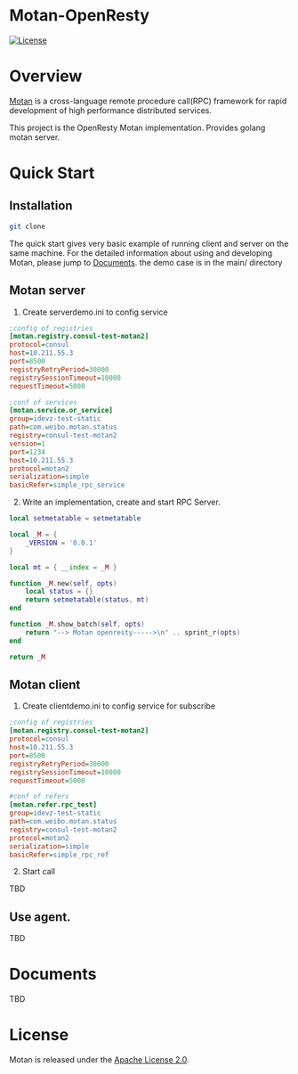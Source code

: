 # Motan-OpenResty
[![License](https://img.shields.io/badge/License-Apache%202.0-blue.svg)](https://github.com/weibocom/motan/blob/master/LICENSE)

# Overview
[Motan][motan] is a cross-language remote procedure call(RPC) framework for rapid development of high performance distributed services.

This project is the OpenResty Motan implementation. Provides golang motan server. 

# Quick Start

## Installation

```sh
git clone
```

The quick start gives very basic example of running client and server on the same machine. For the detailed information about using and developing Motan, please jump to [Documents](#documents).
the demo case is in the main/ directory

## Motan server

1. Create serverdemo.ini to config service

```ini
;config of registries
[motan.registry.consul-test-motan2]
protocol=consul
host=10.211.55.3
port=8500
registryRetryPeriod=30000
registrySessionTimeout=10000
requestTimeout=5000

;conf of services
[motan.service.or_service]
group=idevz-test-static
path=com.weibo.motan.status
registry=consul-test-motan2
version=1
port=1234
host=10.211.55.3
protocol=motan2
serialization=simple
basicRefer=simple_rpc_service
```

2. Write an implementation, create and start RPC Server.

```lua
local setmetatable = setmetatable

local _M = {
    _VERSION = '0.0.1'
}

local mt = { __index = _M }

function _M.new(self, opts)
    local status = {}
    return setmetatable(status, mt)
end

function _M.show_batch(self, opts)
	return "--> Motan openresty----->\n" .. sprint_r(opts)
end

return _M
```

## Motan client

1. Create clientdemo.ini to config service for subscribe

```ini
;config of registries
[motan.registry.consul-test-motan2]
protocol=consul
host=10.211.55.3
port=8500
registryRetryPeriod=30000
registrySessionTimeout=10000
requestTimeout=5000

#conf of refers
[motan.refer.rpc_test]
group=idevz-test-static
path=com.weibo.motan.status
registry=consul-test-motan2
protocol=motan2
serialization=simple
basicRefer=simple_rpc_ref
```

2. Start call

TBD


## Use agent. 

TBD


# Documents

TBD

# License

Motan is released under the [Apache License 2.0](http://www.apache.org/licenses/LICENSE-2.0).

[motan]:https://github.com/weibocom/motan
[consul]:http://www.consul.io